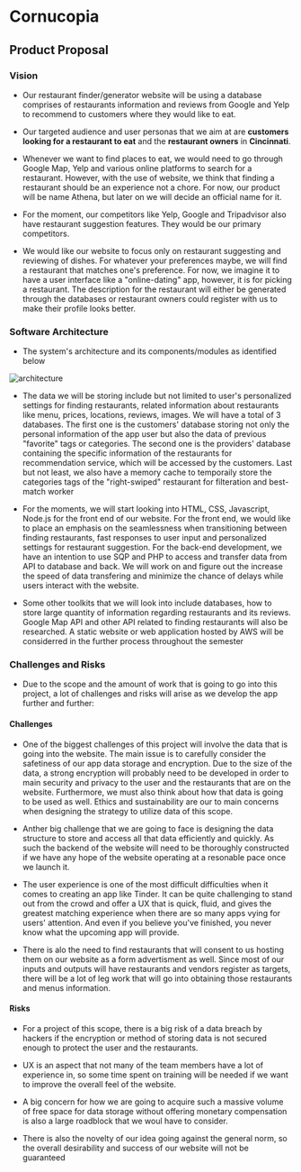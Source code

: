 # Cornucopia
## Product Proposal
### Vision 

+ Our restaurant finder/generator website will be using a database comprises of restaurants information and reviews from Google and Yelp to recommend to customers where they would like to eat. 

+ Our targeted audience and user personas that we aim at are **customers looking for a restaurant to eat** and the **restaurant owners** in **Cincinnati**.

+ Whenever we want to find places to eat, we would need to go through Google Map, Yelp and various online platforms to search for a restaurant. However, with the use of website, we think that finding a restaurant should be an experience not a chore. For now, our product will be name Athena, but later on we will decide an official name for it. 

+ For the moment, our competitors like Yelp, Google and Tripadvisor also have restaurant suggestion features. They would be our primary competitors.

+ We would like our website to focus only on restaurant suggesting and reviewing of dishes. For whatever your preferences maybe, we will find a restaurant that matches one's preference. For now, we imagine it to have a user interface like a "online-dating" app, however, it is for picking a restaurant. The description for the restaurant will either be generated through the databases or restaurant owners could register with us to make their profile looks better.

### Software Architecture

+ The system's architecture and its components/modules as identified below

![architecture](https://user-images.githubusercontent.com/74561706/219219638-44414e8c-8b71-4c28-8626-44eddff843bd.png)

+ The data we will be storing include but not limited to user's personalized settings for finding restaurants, related information about restaurants like menu, prices, locations, reviews, images. We will have a total of 3 databases. The first one is the customers' database storing not only the personal information of the app user but also the data of previous "favorite" tags or categories. The second one is the providers' database containing the specific information of the restaurants for recommendation service, which will be accessed by the customers. Last but not least, we also have a memory cache to temporaily store the categories tags of the "right-swiped" restaurant for filteration and best-match worker

+ For the moments, we will start looking into HTML, CSS, Javascript, Node.js for the front end of our website. For the front end, we would like to place an emphasis on the seamlessness when transitioning between finding restaurants, fast responses to user input and personalized settings for restaurant suggestion. For the back-end development, we have an intention to use SQP and PHP to access and transfer data from API to database and back. We will work on and figure out the increase the speed of data transfering and minimize the chance of delays while users interact with the website.

+ Some other toolkits that we will look into include databases, how to store large quantity of information regarding restaurants and its reviews. Google Map API and other API related to finding restaurants will also be researched. A static website or web application hosted by AWS will be considerred in the further process throughout the semester

### Challenges and Risks

+ Due to the scope and the amount of work that is going to go into this project, a lot of challenges and risks will arise as we develop the app further and further:

#### Challenges

+ One of the biggest challenges of this project will involve the data that is going into the website. The main issue is to carefully consider the safetiness of our app data storage and encryption. Due to the size of the data, a strong encryption will probably need to be developed in order to main security and privacy to the user and the restaurants that are on the website. Furthermore, we must also think about how that data is going to be used as well. Ethics and sustainability are our to main concerns when designing the strategy to utilize data of this scope.

+ Anther big challenge that we are going to face is designing the data structure to store and access all that data efficiently and quickly. As such the backend of the website will need to be thoroughly constructed if we have any hope of the website operating at a resonable pace once we launch it. 

+ The user experience is one of the most difficult difficulties when it comes to creating an app like Tinder. It can be quite challenging to stand out from the crowd and offer a UX that is quick, fluid, and gives the greatest matching experience when there are so many apps vying for users' attention. And even if you believe you've finished, you never know what the upcoming app will provide.

+ There is alo the need to find restaurants that will consent to us hosting them on our website as a form advertisment as well. Since most of our inputs and outputs will have restaurants and vendors register as targets, there will be a lot of leg work that will go into obtaining those restaurants and menus information. 

#### Risks

+ For a project of this scope, there is a big risk of a data breach by hackers if the encryption or method of storing data is not secured enough to protect the user and the restaurants. 

+ UX is an aspect that not many of the team members have a lot of experience in, so some time spent on training will be needed if we want to improve the overall feel of the website.

+ A big concern for how we are going to acquire such a massive volume of free space for data storage without offering monetary compensation is also a large roadblock that we woul have to consider.

+ There is also the novelty of our idea going against the general norm, so the overall desirability and success of our website will not be guaranteed

